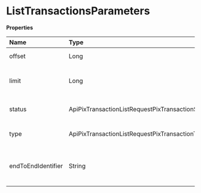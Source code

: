 # ListTransactionsParameters

**Properties**

| Name               | Type                                             | Required | Description                                              |
| :----------------- | :----------------------------------------------- | :------- | :------------------------------------------------------- |
| offset             | Long                                             | ❌       | List starting element                                    |
| limit              | Long                                             | ❌       | Number of list elements (max: 100)                       |
| status             | ApiPixTransactionListRequestPixTransactionStatus | ❌       | Filter by transaction status                             |
| type               | ApiPixTransactionListRequestPixTransactionType   | ❌       | Filter by transaction type                               |
| endToEndIdentifier | String                                           | ❌       | Filter by Pix transaction identifier at the Central Bank |

<!-- This file was generated by liblab | https://liblab.com/ -->
